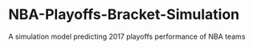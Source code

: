# NBA-Playoffs-Bracket-Simulation
A simulation model predicting 2017 playoffs performance of NBA teams
